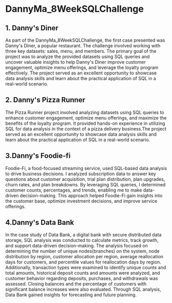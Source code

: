 # DannyMa_8WeekSQLChallenge

## 1. Danny's Diner
As part of the DannyMa_8WeekSQLChallenge, the first case presented was Danny's Diner, a popular restaurant. The challenge involved working with three key datasets: sales, menu, and members. The primary goal of the project was to analyze the provided datasets using SQL queries and uncover valuable insights to help Danny's Diner improve customer engagement, optimize menu offerings, and leverage the loyalty program effectively.
The project served as an excellent opportunity to showcase data analysis skills and learn about the practical application of SQL in a real-world scenario.

## 2. Danny's Pizza Runner

The Pizza Runner project involved analyzing datasets using SQL queries to enhance customer engagement, optimize menu offerings, and maximize the benefits of the loyalty program. It provided hands-on experience in utilizing SQL for data analysis in the context of a pizza delivery business.The project served as an excellent opportunity to showcase data analysis skills and learn about the practical application of SQL in a real-world scenario.

## 3.Danny's Foodie-fi
Foodie-Fi, a food-focused streaming service, used SQL-based data analysis to drive business decisions. I analyzed subscription data to answer key questions about customer acquisition, trial plan distribution, plan upgrades, churn rates, and plan breakdowns. By leveraging SQL queries, I determined customer counts, percentages, and trends, enabling me to make data-driven decision-making. This approach helped Foodie-Fi gain insights into the customer base, optimize investment decisions, and improve service offerings.

## 4.Danny's Data Bank 
In the case study of Data Bank, a digital bank with secure distributed data storage, SQL analysis was conducted to calculate metrics, track growth, and support data-driven decision-making. The analysis focused on determining the number of unique nodes(branches) on the system, node distribution by region, customer allocation per region, average reallocation days for customers, and percentile values for reallocation days by region. Additionally, transaction types were examined to identify unique counts and total amounts, historical deposit counts and amounts were analyzed, and customer behavior regarding deposits, purchases, and withdrawals was assessed. Closing balances and the percentage of customers with significant balance increases were also evaluated. Through SQL analysis, Data Bank gained insights for forecasting and future planning.
